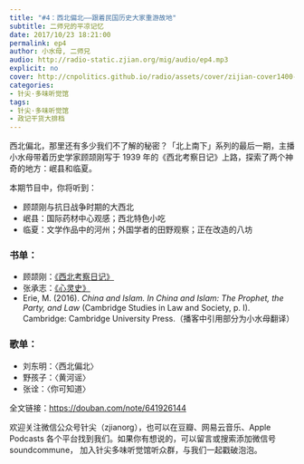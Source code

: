 ```yaml
---
title: "#4：西北偏北——跟着民国历史大家重游故地"
subtitle: 二师兄的平凉记忆
date: 2017/10/23 18:21:00
permalink: ep4
author: 小水母, 二师兄
audio: http://radio-static.zjian.org/mig/audio/ep4.mp3
explicit: no
cover: http://cnpolitics.github.io/radio/assets/cover/zijian-cover1400-v1.0.jpg
categories:
- 针尖·多味听觉馆
tags:
- 针尖·多味听觉馆
- 政记干货大排档
---
```


西北偏北，那里还有多少我们不了解的秘密？「北上南下」系列的最后一期，主播小水母带着历史学家顾颉刚写于 1939 年的《西北考察日记》上路，探索了两个神奇的地方：岷县和临夏。

本期节目中，你将听到：

- 顾颉刚与抗日战争时期的大西北
- 岷县：国际药材中心观感；西北特色小吃
- 临夏：文学作品中的河州；外国学者的田野观察；正在改造的八坊

### 书单：
- 顾颉刚：[《西北考察日记》](https://book.douban.com/subject/1111613/)
- 张承志：[《心灵史》](https://book.douban.com/subject/1963280/)
- Erie, M. (2016). <cite>China and Islam. In China and Islam: The Prophet, the Party, and Law</cite> (Cambridge Studies in Law and Society, p. I). Cambridge: Cambridge University Press.（播客中引用部分为小水母翻译）

### 歌单：
- 刘东明：〈西北偏北〉 
- 野孩子：〈黄河谣〉
- 张诠：〈你可知道〉

全文链接：<https://douban.com/note/641926144>

欢迎关注微信公众号针尖（zjianorg），也可以在豆瓣、网易云音乐、Apple Podcasts 各个平台找到我们。如果你有想说的，可以留言或搜索添加微信号 soundcommune， 加入针尖多味听觉馆听众群，与我们一起戳破泡泡。

